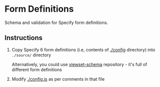 # Form Definitions

Schema and validation for Specify form definitions.

## Instructions

1. Copy Specify 6 form definitions (i.e, contents
   of [./config](https://github.com/specify/specify6/tree/master/config)
   directory) into `./source/` directory

   Alternatively, you could use 
   [viewset-schema](https://github.com/specify/viewset-schema) repository -
   it's full of different form definitions
2. Modify [./config.js](./config.js) as per comments in that file
